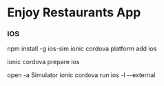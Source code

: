 # Enjoy Restaurants App

### IOS
npm install -g ios-sim
ionic cordova platform add ios

ionic cordova prepare ios

open -a Simulator
ionic cordova run ios -l --external

